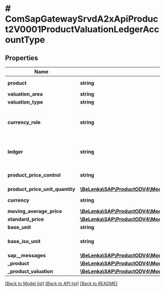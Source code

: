 # # ComSapGatewaySrvdA2xApiProduct2V0001ProductValuationLedgerAccountType

## Properties

Name | Type | Description | Notes
------------ | ------------- | ------------- | -------------
**product** | **string** | Product Number | [optional]
**valuation_area** | **string** |  | [optional]
**valuation_type** | **string** |  | [optional]
**currency_role** | **string** | External Currency Type and Valuation View | [optional]
**ledger** | **string** | Ledger in General Ledger Accounting | [optional]
**product_price_control** | **string** | Price control indicator | [optional]
**product_price_unit_quantity** | [**\BeLenka\SAP\ProductODV4\Model\PriceUnit**](PriceUnit.md) |  | [optional]
**currency** | **string** | Currency Key | [optional]
**moving_average_price** | [**\BeLenka\SAP\ProductODV4\Model\PerUnitPrice**](PerUnitPrice.md) |  | [optional]
**standard_price** | [**\BeLenka\SAP\ProductODV4\Model\StandardPrice**](StandardPrice.md) |  | [optional]
**base_unit** | **string** |  | [optional]
**base_iso_unit** | **string** | Base unit of measure in ISO code | [optional]
**sap__messages** | [**\BeLenka\SAP\ProductODV4\Model\ComSapGatewaySrvdA2xApiProduct2V0001SAPMessage[]**](ComSapGatewaySrvdA2xApiProduct2V0001SAPMessage.md) |  | [optional]
**_product** | [**\BeLenka\SAP\ProductODV4\Model\ComSapGatewaySrvdA2xApiProduct2V0001ProductType**](ComSapGatewaySrvdA2xApiProduct2V0001ProductType.md) |  | [optional]
**_product_valuation** | [**\BeLenka\SAP\ProductODV4\Model\ComSapGatewaySrvdA2xApiProduct2V0001ProductValuationType**](ComSapGatewaySrvdA2xApiProduct2V0001ProductValuationType.md) |  | [optional]

[[Back to Model list]](../../README.md#models) [[Back to API list]](../../README.md#endpoints) [[Back to README]](../../README.md)
